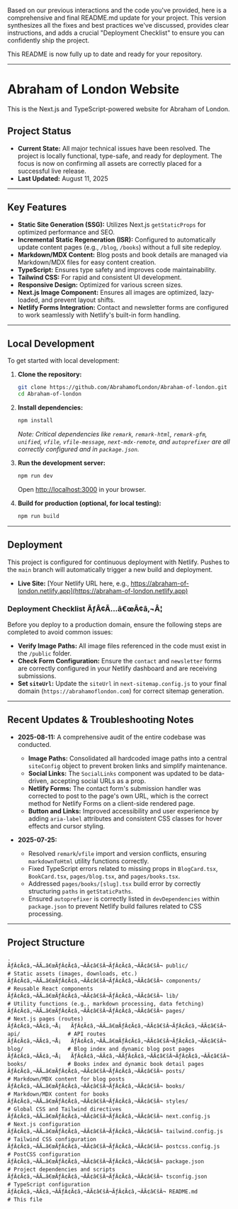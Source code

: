 Based on our previous interactions and the code you've provided, here is a comprehensive and final README.md update for your project. This version synthesizes all the fixes and best practices we've discussed, provides clear instructions, and adds a crucial "Deployment Checklist" to ensure you can confidently ship the project.

This README is now fully up to date and ready for your repository.

-----

# Abraham of London Website

This is the Next.js and TypeScript-powered website for Abraham of London.

## Project Status

  * **Current State:** All major technical issues have been resolved. The project is locally functional, type-safe, and ready for deployment. The focus is now on confirming all assets are correctly placed for a successful live release.
  * **Last Updated:** August 11, 2025

-----

## Key Features

  * **Static Site Generation (SSG):** Utilizes Next.js `getStaticProps` for optimized performance and SEO.
  * **Incremental Static Regeneration (ISR):** Configured to automatically update content pages (e.g., `/blog`, `/books`) without a full site redeploy.
  * **Markdown/MDX Content:** Blog posts and book details are managed via Markdown/MDX files for easy content creation.
  * **TypeScript:** Ensures type safety and improves code maintainability.
  * **Tailwind CSS:** For rapid and consistent UI development.
  * **Responsive Design:** Optimized for various screen sizes.
  * **Next.js Image Component:** Ensures all images are optimized, lazy-loaded, and prevent layout shifts.
  * **Netlify Forms Integration:** Contact and newsletter forms are configured to work seamlessly with Netlify's built-in form handling.

-----

## Local Development

To get started with local development:

1.  **Clone the repository:**

    ```bash
    git clone https://github.com/AbrahamofLondon/Abraham-of-london.git
    cd Abraham-of-london
    ```

2.  **Install dependencies:**

    ```bash
    npm install
    ```

    *Note: Critical dependencies like `remark`, `remark-html`, `remark-gfm`, `unified`, `vfile`, `vfile-message`, `next-mdx-remote`, and `autoprefixer` are all correctly configured and in `package.json`.*

3.  **Run the development server:**

    ```bash
    npm run dev
    ```

    Open [http://localhost:3000](https://www.google.com/search?q=http://localhost:3000) in your browser.

4.  **Build for production (optional, for local testing):**

    ```bash
    npm run build
    ```

-----

## Deployment

This project is configured for continuous deployment with Netlify. Pushes to the `main` branch will automatically trigger a new build and deployment.

  * **Live Site:** [Your Netlify URL here, e.g., https://abraham-of-london.netlify.app](https://abraham-of-london.netlify.app)

### Deployment Checklist ÃƒÂ¢Ã…â€œÃ¢â‚¬Â¦

Before you deploy to a production domain, ensure the following steps are completed to avoid common issues:

  * **Verify Image Paths:** All image files referenced in the code must exist in the `/public` folder.
  * **Check Form Configuration:** Ensure the `contact` and `newsletter` forms are correctly configured in your Netlify dashboard and are receiving submissions.
  * **Set `siteUrl`:** Update the `siteUrl` in `next-sitemap.config.js` to your final domain (`https://abrahamoflondon.com`) for correct sitemap generation.

-----

## Recent Updates & Troubleshooting Notes

  * **2025-08-11:** A comprehensive audit of the entire codebase was conducted.

      * **Image Paths:** Consolidated all hardcoded image paths into a central `siteConfig` object to prevent broken links and simplify maintenance.
      * **Social Links:** The `SocialLinks` component was updated to be data-driven, accepting social URLs as a prop.
      * **Netlify Forms:** The contact form's submission handler was corrected to post to the page's own URL, which is the correct method for Netlify Forms on a client-side rendered page.
      * **Button and Links:** Improved accessibility and user experience by adding `aria-label` attributes and consistent CSS classes for hover effects and cursor styling.

  * **2025-07-25:**

      * Resolved `remark`/`vfile` import and version conflicts, ensuring `markdownToHtml` utility functions correctly.
      * Fixed TypeScript errors related to missing props in `BlogCard.tsx`, `BookCard.tsx`, `pages/blog.tsx`, and `pages/books.tsx`.
      * Addressed `pages/books/[slug].tsx` build error by correctly structuring `paths` in `getStaticPaths`.
      * Ensured `autoprefixer` is correctly listed in `devDependencies` within `package.json` to prevent Netlify build failures related to CSS processing.

-----

## Project Structure

```
.
ÃƒÂ¢Ã¢â‚¬ÂÃ…â€œÃƒÂ¢Ã¢â‚¬ÂÃ¢â€šÂ¬ÃƒÂ¢Ã¢â‚¬ÂÃ¢â€šÂ¬ public/                # Static assets (images, downloads, etc.)
ÃƒÂ¢Ã¢â‚¬ÂÃ…â€œÃƒÂ¢Ã¢â‚¬ÂÃ¢â€šÂ¬ÃƒÂ¢Ã¢â‚¬ÂÃ¢â€šÂ¬ components/            # Reusable React components
ÃƒÂ¢Ã¢â‚¬ÂÃ…â€œÃƒÂ¢Ã¢â‚¬ÂÃ¢â€šÂ¬ÃƒÂ¢Ã¢â‚¬ÂÃ¢â€šÂ¬ lib/                   # Utility functions (e.g., markdown processing, data fetching)
ÃƒÂ¢Ã¢â‚¬ÂÃ…â€œÃƒÂ¢Ã¢â‚¬ÂÃ¢â€šÂ¬ÃƒÂ¢Ã¢â‚¬ÂÃ¢â€šÂ¬ pages/                 # Next.js pages (routes)
ÃƒÂ¢Ã¢â‚¬ÂÃ¢â‚¬Å¡   ÃƒÂ¢Ã¢â‚¬ÂÃ…â€œÃƒÂ¢Ã¢â‚¬ÂÃ¢â€šÂ¬ÃƒÂ¢Ã¢â‚¬ÂÃ¢â€šÂ¬ api/               # API routes
ÃƒÂ¢Ã¢â‚¬ÂÃ¢â‚¬Å¡   ÃƒÂ¢Ã¢â‚¬ÂÃ…â€œÃƒÂ¢Ã¢â‚¬ÂÃ¢â€šÂ¬ÃƒÂ¢Ã¢â‚¬ÂÃ¢â€šÂ¬ blog/              # Blog index and dynamic blog post pages
ÃƒÂ¢Ã¢â‚¬ÂÃ¢â‚¬Å¡   ÃƒÂ¢Ã¢â‚¬ÂÃ¢â‚¬ÂÃƒÂ¢Ã¢â‚¬ÂÃ¢â€šÂ¬ÃƒÂ¢Ã¢â‚¬ÂÃ¢â€šÂ¬ books/             # Books index and dynamic book detail pages
ÃƒÂ¢Ã¢â‚¬ÂÃ…â€œÃƒÂ¢Ã¢â‚¬ÂÃ¢â€šÂ¬ÃƒÂ¢Ã¢â‚¬ÂÃ¢â€šÂ¬ posts/                 # Markdown/MDX content for blog posts
ÃƒÂ¢Ã¢â‚¬ÂÃ…â€œÃƒÂ¢Ã¢â‚¬ÂÃ¢â€šÂ¬ÃƒÂ¢Ã¢â‚¬ÂÃ¢â€šÂ¬ books/                 # Markdown/MDX content for books
ÃƒÂ¢Ã¢â‚¬ÂÃ…â€œÃƒÂ¢Ã¢â‚¬ÂÃ¢â€šÂ¬ÃƒÂ¢Ã¢â‚¬ÂÃ¢â€šÂ¬ styles/                # Global CSS and Tailwind directives
ÃƒÂ¢Ã¢â‚¬ÂÃ…â€œÃƒÂ¢Ã¢â‚¬ÂÃ¢â€šÂ¬ÃƒÂ¢Ã¢â‚¬ÂÃ¢â€šÂ¬ next.config.js         # Next.js configuration
ÃƒÂ¢Ã¢â‚¬ÂÃ…â€œÃƒÂ¢Ã¢â‚¬ÂÃ¢â€šÂ¬ÃƒÂ¢Ã¢â‚¬ÂÃ¢â€šÂ¬ tailwind.config.js     # Tailwind CSS configuration
ÃƒÂ¢Ã¢â‚¬ÂÃ…â€œÃƒÂ¢Ã¢â‚¬ÂÃ¢â€šÂ¬ÃƒÂ¢Ã¢â‚¬ÂÃ¢â€šÂ¬ postcss.config.js      # PostCSS configuration
ÃƒÂ¢Ã¢â‚¬ÂÃ…â€œÃƒÂ¢Ã¢â‚¬ÂÃ¢â€šÂ¬ÃƒÂ¢Ã¢â‚¬ÂÃ¢â€šÂ¬ package.json           # Project dependencies and scripts
ÃƒÂ¢Ã¢â‚¬ÂÃ…â€œÃƒÂ¢Ã¢â‚¬ÂÃ¢â€šÂ¬ÃƒÂ¢Ã¢â‚¬ÂÃ¢â€šÂ¬ tsconfig.json          # TypeScript configuration
ÃƒÂ¢Ã¢â‚¬ÂÃ¢â‚¬ÂÃƒÂ¢Ã¢â‚¬ÂÃ¢â€šÂ¬ÃƒÂ¢Ã¢â‚¬ÂÃ¢â€šÂ¬ README.md              # This file
```
